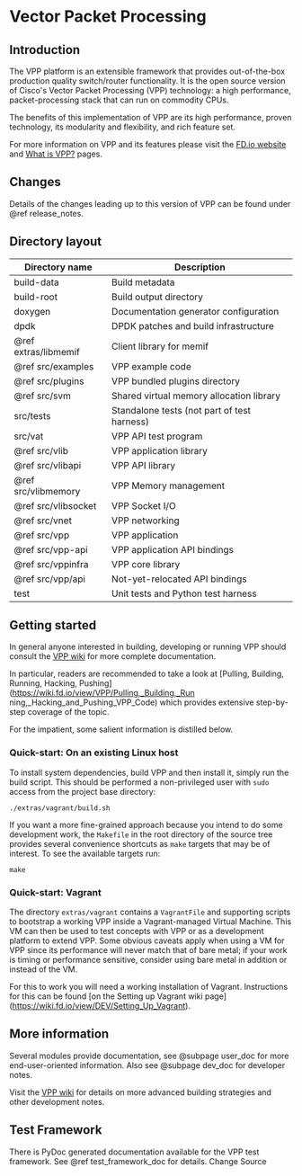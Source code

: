 Vector Packet Processing
========================

## Introduction

The VPP platform is an extensible framework that provides out-of-the-box
production quality switch/router functionality. It is the open source version
of Cisco's Vector Packet Processing (VPP) technology: a high performance,
packet-processing stack that can run on commodity CPUs.

The benefits of this implementation of VPP are its high performance, proven
technology, its modularity and flexibility, and rich feature set.

For more information on VPP and its features please visit the
[FD.io website](http://fd.io/) and
[What is VPP?](https://wiki.fd.io/view/VPP/What_is_VPP%3F) pages.


## Changes

Details of the changes leading up to this version of VPP can be found under
@ref release_notes.


## Directory layout

| Directory name         | Description                                 |
| ---------------------- | ------------------------------------------- |
|      build-data        | Build metadata                              |
|      build-root        | Build output directory                      |
|      doxygen           | Documentation generator configuration       |
|      dpdk              | DPDK patches and build infrastructure       |
| @ref extras/libmemif   | Client library for memif                    |
| @ref src/examples      | VPP example code                            |
| @ref src/plugins       | VPP bundled plugins directory               |
| @ref src/svm           | Shared virtual memory allocation library    |
|      src/tests         | Standalone tests (not part of test harness) |
|      src/vat           | VPP API test program                        |
| @ref src/vlib          | VPP application library                     |
| @ref src/vlibapi       | VPP API library                             |
| @ref src/vlibmemory    | VPP Memory management                       |
| @ref src/vlibsocket    | VPP Socket I/O                              |
| @ref src/vnet          | VPP networking                              |
| @ref src/vpp           | VPP application                             |
| @ref src/vpp-api       | VPP application API bindings                |
| @ref src/vppinfra      | VPP core library                            |
| @ref src/vpp/api       | Not-yet-relocated API bindings              |
|      test              | Unit tests and Python test harness          |

## Getting started

In general anyone interested in building, developing or running VPP should
consult the [VPP wiki](https://wiki.fd.io/view/VPP) for more complete
documentation.

In particular, readers are recommended to take a look at [Pulling, Building,
Running, Hacking, Pushing](https://wiki.fd.io/view/VPP/Pulling,_Building,_Run
ning,_Hacking_and_Pushing_VPP_Code) which provides extensive step-by-step
coverage of the topic.

For the impatient, some salient information is distilled below.


### Quick-start: On an existing Linux host

To install system dependencies, build VPP and then install it, simply run the
build script. This should be performed a non-privileged user with `sudo`
access from the project base directory:

    ./extras/vagrant/build.sh

If you want a more fine-grained approach because you intend to do some
development work, the `Makefile` in the root directory of the source tree
provides several convenience shortcuts as `make` targets that may be of
interest. To see the available targets run:

    make


### Quick-start: Vagrant

The directory `extras/vagrant` contains a `VagrantFile` and supporting
scripts to bootstrap a working VPP inside a Vagrant-managed Virtual Machine.
This VM can then be used to test concepts with VPP or as a development
platform to extend VPP. Some obvious caveats apply when using a VM for VPP
since its performance will never match that of bare metal; if your work is
timing or performance sensitive, consider using bare metal in addition or
instead of the VM.

For this to work you will need a working installation of Vagrant. Instructions
for this can be found [on the Setting up Vagrant wiki page]
(https://wiki.fd.io/view/DEV/Setting_Up_Vagrant).


## More information

Several modules provide documentation, see @subpage user_doc for more
end-user-oriented information. Also see @subpage dev_doc for developer notes.

Visit the [VPP wiki](https://wiki.fd.io/view/VPP) for details on more
advanced building strategies and other development notes.


## Test Framework

There is PyDoc generated documentation available for the VPP test framework.
See @ref test_framework_doc for details.
Change Source 
